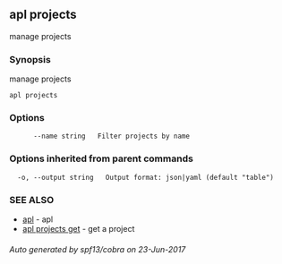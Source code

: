 ## apl projects

manage projects

### Synopsis


manage projects

```
apl projects
```

### Options

```
      --name string   Filter projects by name
```

### Options inherited from parent commands

```
  -o, --output string   Output format: json|yaml (default "table")
```

### SEE ALSO
* [apl](apl.md)	 - apl
* [apl projects get](apl_projects_get.md)	 - get a project

###### Auto generated by spf13/cobra on 23-Jun-2017
